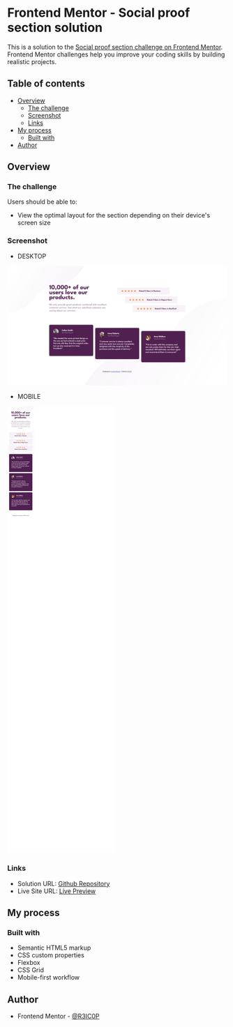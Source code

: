 # Frontend Mentor - Social proof section solution

This is a solution to the [Social proof section challenge on Frontend Mentor](https://www.frontendmentor.io/challenges/social-proof-section-6e0qTv_bA). Frontend Mentor challenges help you improve your coding skills by building realistic projects.

## Table of contents

-   [Overview](#overview)
    -   [The challenge](#the-challenge)
    -   [Screenshot](#screenshot)
    -   [Links](#links)
-   [My process](#my-process)
    -   [Built with](#built-with)
-   [Author](#author)

## Overview

### The challenge

Users should be able to:

-   View the optimal layout for the section depending on their device's screen size

### Screenshot

-   DESKTOP

![](./screenshot-desktop.jpg)

-   MOBILE

![](./screenshot-mobile.jpg)

### Links

-   Solution URL: [Github Repository](https://github.com/R3IC0P/FM-social-proof-section)
-   Live Site URL: [Live Preview](https://r3ic0p.github.io/FM-social-proof-section)

## My process

### Built with

-   Semantic HTML5 markup
-   CSS custom properties
-   Flexbox
-   CSS Grid
-   Mobile-first workflow

## Author

-   Frontend Mentor - [@R3IC0P](https://www.frontendmentor.io/profile/R3IC0P)
